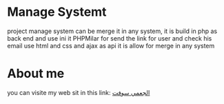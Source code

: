 # Manage Systemt
project manage system can be merge it in any system, it is build in php as back end and use ini it PHPMilar for send the link for user and check his email
use html and css and ajax as api
it is allow for merge in any system

# About me
you can visite my web sit in this link: <a href="https://algameisoft.66ghz.com/" target="_blank">الجعمي سوفت</a>
